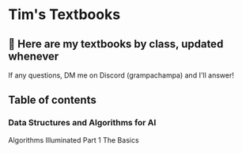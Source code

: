 # Tim's Textbooks

## 📝 Here are my textbooks by class, updated whenever
If any questions, DM me on Discord (grampachampa) and I'll answer!

## Table of contents
### Data Structures and Algorithms for AI
Algorithms Illuminated Part 1 The Basics
